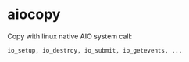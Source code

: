 # aiocopy

Copy with linux native AIO system call:

	io_setup, io_destroy, io_submit, io_getevents, ...
